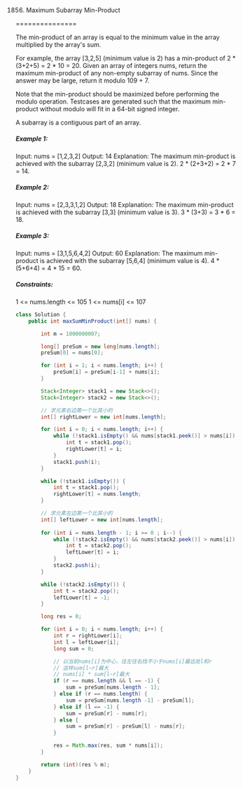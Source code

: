1856. Maximum Subarray Min-Product

===============

The min-product of an array is equal to the minimum value in the array multiplied by the array's sum.

For example, the array [3,2,5] (minimum value is 2) has a min-product of 2 * (3+2+5) = 2 * 10 = 20.
Given an array of integers nums, return the maximum min-product of any non-empty subarray of nums. Since the answer may be large, return it modulo 109 + 7.

Note that the min-product should be maximized before performing the modulo operation. Testcases are generated such that the maximum min-product without modulo will fit in a 64-bit signed integer.

A subarray is a contiguous part of an array.

##### Example 1:

Input: nums = [1,2,3,2]
Output: 14
Explanation: The maximum min-product is achieved with the subarray [2,3,2] (minimum value is 2).
2 * (2+3+2) = 2 * 7 = 14.

##### Example 2:

Input: nums = [2,3,3,1,2]
Output: 18
Explanation: The maximum min-product is achieved with the subarray [3,3] (minimum value is 3).
3 * (3+3) = 3 * 6 = 18.

##### Example 3:

Input: nums = [3,1,5,6,4,2]
Output: 60
Explanation: The maximum min-product is achieved with the subarray [5,6,4] (minimum value is 4).
4 * (5+6+4) = 4 * 15 = 60.

##### Constraints:

1 <= nums.length <= 105
1 <= nums[i] <= 107

```java
class Solution {
    public int maxSumMinProduct(int[] nums) {

        int m = 1000000007;

        long[] preSum = new long[nums.length];
        preSum[0] = nums[0];

        for (int i = 1; i < nums.length; i++) {
            preSum[i] = preSum[i-1] + nums[i];
        }

        Stack<Integer> stack1 = new Stack<>();
        Stack<Integer> stack2 = new Stack<>();

        // 求元素右边第一个比其小的
        int[] rightLower = new int[nums.length];

        for (int i = 0; i < nums.length; i++) {
            while (!stack1.isEmpty() && nums[stack1.peek()] > nums[i]) {
                int t = stack1.pop();
                rightLower[t] = i;
            }
            stack1.push(i);
        }

        while (!stack1.isEmpty()) {
            int t = stack1.pop();
            rightLower[t] = nums.length;
        }

        // 求元素左边第一个比其小的
        int[] leftLower = new int[nums.length];
        
        for (int i = nums.length - 1; i >= 0 ; i--) {
            while (!stack2.isEmpty() && nums[stack2.peek()] > nums[i]) {
                int t = stack2.pop();
                leftLower[t] = i;
            }
            stack2.push(i);
        }

        while (!stack2.isEmpty()) {
            int t = stack2.pop();
            leftLower[t] = -1;
        }

        long res = 0;

        for (int i = 0; i < nums.length; i++) {
            int r = rightLower[i];
            int l = leftLower[i];
            long sum = 0;

            // 以当前nums[i]为中心，往左往右找不小于nums[i]最远处l和r
            // 这样sum[l~r]最大
            // nums[i] * sum[l~r]最大
            if (r == nums.length && l == -1) {
                sum = preSum[nums.length - 1];
            } else if (r == nums.length) {
                sum = preSum[nums.length -1] - preSum[l];
            } else if (l == -1) {
                sum = preSum[r] - nums[r];
            } else {
                sum = preSum[r] - preSum[l] - nums[r];
            }

            res = Math.max(res, sum * nums[i]);
        }

        return (int)(res % m);
    }
}
```


